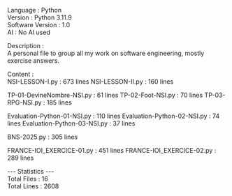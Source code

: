 Language : Python  
Version : Python 3.11.9  
Software Version : 1.0  
AI : No AI used   
  
Description :  
A personal file to group all my work on software engineering, mostly exercise answers.  

Content :  
NSI-LESSON-I.py : 673  lines
NSI-LESSON-II.py : 160  lines

TP-01-DevineNombre-NSI.py : 61  lines
TP-02-Foot-NSI.py : 70  lines
TP-03-RPG-NSI.py : 185  lines

Evaluation-Python-01-NSI.py : 110  lines
Evaluation-Python-02-NSI.py : 74  lines
Evaluation-Python-03-NSI.py : 37  lines

BNS-2025.py : 305  lines

FRANCE-IOI_EXERCICE-01.py : 451  lines
FRANCE-IOI_EXERCICE-02.py : 289  lines

--- Statistics ---  
Total Files :  16  
Total Lines :  2608
   
